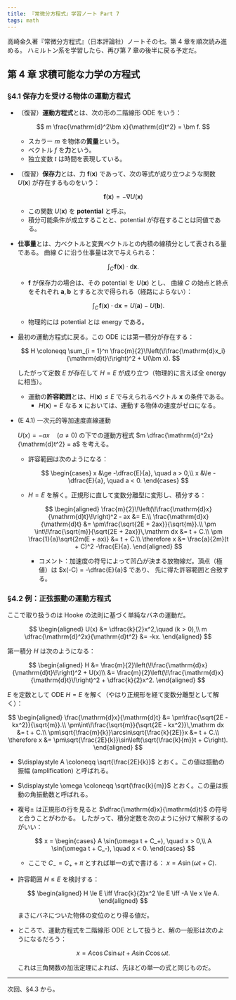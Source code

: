 ```yaml
---
title: 『常微分方程式』学習ノート Part 7
tags: math
---
```


高崎金久著『常微分方程式』（日本評論社）ノートその七。第 4 章を順次読み進める。
ハミルトン系を学習したら、再び第 7 章の後半に戻る予定だ。

## 第 4 章 求積可能な力学の方程式

### §4.1 保存力を受ける物体の運動方程式

* （復習）**運動方程式**とは、次の形の二階線形 ODE をいう：

  $$
  m \frac{\mathrm{d}^2\bm x}{\mathrm{d}t^2} = \bm f.
  $$

  * スカラー $m$ を物体の**質量**という。
  * ベクトル $f$ を**力**という。
  * 独立変数 $t$ は時間を表現している。
* （復習）**保存力**とは、力 $\bm f(\bm x)$ であって、次の等式が成り立つような関数 $U(\bm x)$ が存在するものをいう：

  $$
  \bm f(\bm x) = -\nabla U(\bm x)
  $$

  * この関数 $U(\bm x)$ を **potential** と呼ぶ。
  * 積分可能条件が成立することと、potential が存在することは同値である。
* **仕事量**とは、力ベクトルと変異ベクトルとの内積の線積分として表される量である。
  曲線 $C$ に沿う仕事量は次で与えられる：

  $$
  \int_C\!\bm f(\bm x) \cdot \mathrm d\bm x.
  $$

  * $\bm f$ が保存力の場合は、その potential を $U(\bm x)$ とし、
    曲線 $C$ の始点と終点をそれぞれ $\bm a, \bm b$ とすると次で得られる（経路によらない）：

    $$
    \int_C\!\bm f(\bm x) \cdot \mathrm d\bm x = U(\bm a) - U(\bm b).
    $$

  * 物理的には potential とは energy である。
* 最初の運動方程式に戻る。この ODE には第一積分が存在する：

  $$
  H \coloneqq \sum_{i = 1}^n \frac{m}{2}\!\left(\!\frac{\mathrm{d}x_i}{\mathrm{d}t}\!\right)^2 + U(\bm x).
  $$

  したがって定数 $E$ が存在して $H = E$ が成り立つ（物理的に言えば全 energy に相当）。

  * 運動の**許容範囲**とは、$H(\bm x) \le E$ で与えられるベクトル $\bm x$ の条件である。
    * $H(\bm x) = E$ なる $\bm x$ においては、運動する物体の速度がゼロになる。
* (E 4.1) 一次元的等加速度直線運動

  $U(x) = -ax\quad(a \ne 0)$ の下での運動方程式 $m \dfrac{\mathrm{d}^2x}{\mathrm{d}t^2} = a$ を考える。
  * 許容範囲は次のようになる：

    $$
    \begin{cases}
        x &\ge -\dfrac{E}{a}, \quad a > 0,\\
        x &\le -\dfrac{E}{a}, \quad a < 0.
    \end{cases}
    $$

  * $H = E$ を解く。正規形に直して変数分離型に変形し、積分する：

    $$
    \begin{aligned}
        \frac{m}{2}\!\left(\!\frac{\mathrm{d}x}{\mathrm{d}t}\!\right)^2 - ax &= E.\\
        \frac{\mathrm{d}x}{\mathrm{d}t} &= \pm\frac{\sqrt{2E + 2ax}}{\sqrt{m}}.\\
        \pm \int\!\frac{\sqrt{m}}{\sqrt{2E + 2ax}}\,\mathrm dx &= t + C.\\
        \pm \frac{1}{a}\sqrt{2m(E + ax)} &= t + C.\\
        \therefore x &= \frac{a}{2m}(t + C)^2 -\frac{E}{a}.
    \end{aligned}
    $$

    * コメント：加速度の符号によって凹凸が決まる放物線だ。頂点（極値）は $x(-C) = -\dfrac{E}{a}$ であり、
      先に得た許容範囲と合致する。

### §4.2 例：正弦振動の運動方程式

ここで取り扱うのは Hooke の法則に基づく単純なバネの運動だ。

$$
\begin{aligned}
U(x) &= \dfrac{k}{2}x^2,\quad (k > 0),\\
m \dfrac{\mathrm{d}^2x}{\mathrm{d}t^2} &= -kx.
\end{aligned}
$$

第一積分 $H$ は次のようになる：

$$
\begin{aligned}
H &= \frac{m}{2}\left(\!\frac{\mathrm{d}x}{\mathrm{d}t}\!\right)^2 + U(x)\\
&= \frac{m}{2}\left(\!\frac{\mathrm{d}x}{\mathrm{d}t}\!\right)^2 + \dfrac{k}{2}x^2.
\end{aligned}
$$

$E$ を定数として ODE $H = E$ を解く（やはり正規形を経て変数分離型として解く）：

$$
\begin{aligned}
\frac{\mathrm{d}x}{\mathrm{d}t} &= \pm\frac{\sqrt{2E - kx^2}}{\sqrt{m}}.\\
\pm\int\!\frac{\sqrt{m}}{\sqrt{2E - kx^2}}\,\mathrm dx &= t + C.\\
\pm\sqrt{\frac{m}{k}}\arcsin\sqrt{\frac{k}{2E}}x &= t + C.\\
\therefore x &= \pm\sqrt{\frac{2E}{k}}\sin\left(\sqrt{\frac{k}{m}}t + C\right).
\end{aligned}
$$

* $\displaystyle A \coloneqq \sqrt{\frac{2E}{k}}$ とおく。この値は振動の振幅 (amplification) と呼ばれる。
* $\displaystyle \omega \coloneqq \sqrt{\frac{k}{m}}$ とおく。この量は振動の角振動数と呼ばれる。

* 複号$\pm$ は正規形の行を見ると $\dfrac{\mathrm{d}x}{\mathrm{d}t}$ の符号と合うことがわかる。
  したがって、積分定数を次のように分けて解釈するのがいい：

  $$
  x = \begin{cases}
  A \sin(\omega t + C_+), \quad x > 0,\\
  A \sin(\omega t + C_-), \quad x < 0.
  \end{cases}
  $$

  * ここで $C_- = C_+ + \pi$ とすれば単一の式で書ける： $x = A\sin(\omega t + C).$
* 許容範囲 $H \le E$ を検討する：

  $$
  \begin{aligned}
      H \le E \iff \frac{k}{2}x^2 \le E \iff -A \le x \le A.
  \end{aligned}
  $$

  まさにバネについた物体の変位のとり得る値だ。

* ところで、運動方程式を二階線形 ODE として扱うと、解の一般形は次のようになるだろう：

  $$
  x = A\cos C \sin \omega t + A \sin C \cos \omega t.
  $$

  これは三角関数の加法定理によれば、先ほどの単一の式と同じものだ。

----

次回、§4.3 から。
